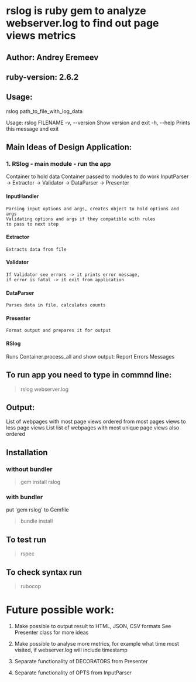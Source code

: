 # rslog is ruby gem to analyze webserver.log to find out page views metrics
## Author: Andrey Eremeev
## ruby-version: 2.6.2



## Usage:
  rslog path_to_file_with_log_data

  Usage: rslog FILENAME
    -v, --version                    Show version and exit
    -h, --help                       Prints this message and exit


## Main Ideas of Design Application:

### 1. RSlog - main module - run the app

  Container to hold data
  Container passed to modules to do work
  InputParser -> Extractor -> Validator -> DataParser -> Presenter

####  InputHandler 
    Parsing input options and args, creates object to hold options and args
    Validating options and args if they compatible with rules
    to pass to next step

####  Extractor
    Extracts data from file

####  Validator
    If Validator see errors -> it prints error message, 
    if error is fatal -> it exit from application 

####  DataParser
    Parses data in file, calculates counts

####  Presenter
    Format output and prepares it for output

####  RSlog 
  Runs Container.process_all and show output:
    Report
    Errors
    Messages


## To run app you need to type in commnd line:
> rslog webserver.log


## Output:
  List of webpages with most page views ordered from most pages views to less page views
  List list of webpages with most unique page views also ordered


## Installation
### without bundler
> gem install rslog
### with bundler
put 'gem rslog' to Gemfile
> bundle install

## To test run
> rspec

## To check syntax run
> rubocop


# Future possible work:

1. Make possible to output result to HTML, JSON, CSV formats
   See Presenter class for more ideas

2. Make possible to analyse more metrics, for example what time most visited, 
   if webserver.log will include timestamp

3. Separate functionality of DECORATORS from Presenter 

4. Separate functionality of OPTS from InputParser 


